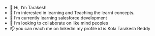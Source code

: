 - 👋 Hi, I’m Tarakesh
- 👀 I’m interested in learning and Teaching the learnt concepts. 
- 🌱 I’m currently learning salesforce development
- 💞️ I’m looking to collaborate on like mind peoples
- 📫 you can reach me on linkedin my profile id is Kola Tarakesh Reddy

<!---
Tarakesh07/Tarakesh07 is a ✨ special ✨ repository because its `README.md` (this file) appears on your GitHub profile.
You can click the Preview link to take a look at your changes.
--->
